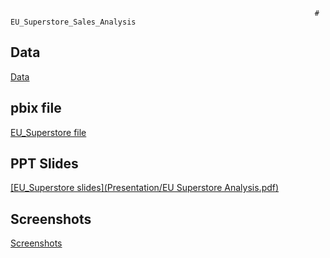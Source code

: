                                                                         # EU_Superstore_Sales_Analysis
 ## Data
 [Data](https://github.com/manju-143-creator/EU_Superstore_Sales_Analysis/blob/main/Data/EU%20Superstore%20Data%20set.xlsx)
 ## pbix file
 [EU_Superstore file](PowerBI_File/EU_Superstore.pbix)
 ## PPT Slides
 [[EU_Superstore slides](Presentation/EU Superstore Analysis.pdf)](https://github.com/manju-143-creator/EU_Superstore_Sales_Analysis/blob/main/Presentation/EU%20Superstore%20Analysis.pdf)
 ## Screenshots
 [Screenshots](Screenshots)

